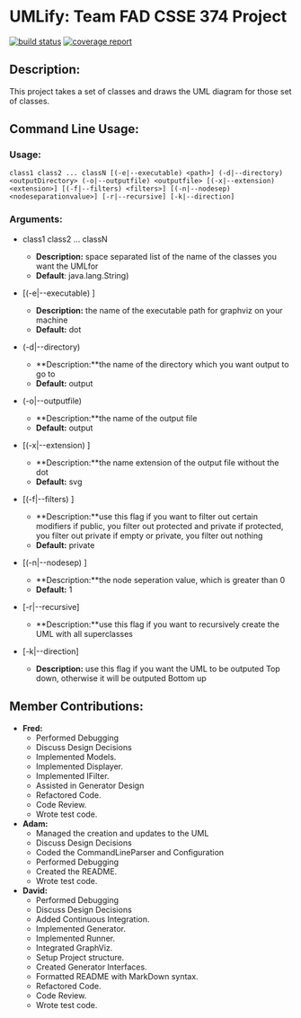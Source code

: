 # UMLify: Team FAD CSSE 374 Project
[![build status](https://ada.csse.rose-hulman.edu/zhangq2/Fad/badges/master/build.svg)](https://ada.csse.rose-hulman.edu/zhangq2/Fad/commits/master)
[![coverage report](https://ada.csse.rose-hulman.edu/zhangq2/Fad/badges/master/coverage.svg)](https://ada.csse.rose-hulman.edu/zhangq2/Fad/commits/master)

## Description:
This project takes a set of classes and draws the UML diagram for those set of classes.

## Command Line Usage:
### Usage:
`class1 class2 ... classN [(-e|--executable) <path>] (-d|--directory) <outputDirectory> (-o|--outputfile) <outputfile> [(-x|--extension) <extension>] [(-f|--filters) <filters>] [(-n|--nodesep) <nodeseparationvalue>] [-r|--recursive] [-k|--direction]`

### Arguments:
  - class1 class2 ... classN
     - **Description:** space separated list of the name of the classes you want the UMLfor
     - **Default**: java.lang.String)

  - [(-e|--executable) <path>]
      - **Description:** the name of the executable path for graphviz on your machine
      - **Default:** dot

  - (-d|--directory) <outputDirectory>
      - **Description:**the name of the directory which you want output to go to
      - **Default:** output

  - (-o|--outputfile) <outputfile>
      - **Description:**the name of the output file
      - **Default:** output

  - [(-x|--extension) <extension>]
      - **Description:**the name extension of the output file without the dot
      - **Default:** svg

  - [(-f|--filters) <filters>]
      - **Description:**use this flag if you want to filter out certain modifiers
        if public, you filter out protected and private
        if protected, you filter out private
        if empty or private, you filter out nothing
      - **Default:** private

  - [(-n|--nodesep) <nodeseparationvalue>]
      - **Description:**the node seperation value, which is greater than 0
      - **Default:** 1

  - [-r|--recursive]
      - **Description:**use this flag if you want to recursively create the UML with all superclasses

  - [-k|--direction]
      - **Description:** use this flag if you want the UML to be outputed Top down, otherwise it will be outputed Bottom up

## Member Contributions:
- **Fred:**
  - Performed Debugging
  - Discuss Design Decisions
  - Implemented Models.
  - Implemented Displayer.
  - Implemented IFilter.
  - Assisted in Generator Design
  - Refactored Code.
  - Code Review.
  - Wrote test code.
- **Adam:**
  - Managed the creation and updates to the UML
  - Discuss Design Decisions
  - Coded the CommandLineParser and Configuration
  - Performed Debugging
  - Created the README.
  - Wrote test code.
- **David:**
  - Performed Debugging
  - Discuss Design Decisions
  - Added Continuous Integration.
  - Implemented Generator.
  - Implemented Runner.
  - Integrated GraphViz.
  - Setup Project structure.
  - Created Generator Interfaces.
  - Formatted README with MarkDown syntax.
  - Refactored Code.
  - Code Review.
  - Wrote test code.
